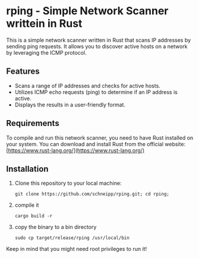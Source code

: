 # rping - Simple Network Scanner writtein in Rust

This is a simple network scanner written in Rust that scans IP addresses by sending ping requests. It allows you to discover active hosts on a network by leveraging the ICMP protocol.

## Features

- Scans a range of IP addresses and checks for active hosts.
- Utilizes ICMP echo requests (ping) to determine if an IP address is active.
- Displays the results in a user-friendly format.

## Requirements

To compile and run this network scanner, you need to have Rust installed on your system. You can download and install Rust from the official website: [https://www.rust-lang.org/](https://www.rust-lang.org/)

## Installation

1. Clone this repository to your local machine:

   ```shell
   git clone https://github.com/schneipp/rping.git; cd rping;
   
2. compile it 
      ```shell
   cargo build -r
   
3. copy the binary to a bin directory
      ```shell
   sudo cp target/release/rping /usr/local/bin

Keep in mind that you might need root privileges to run it!
